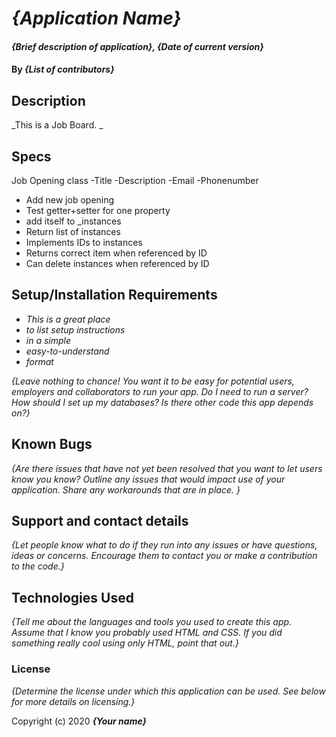 # _{Application Name}_

#### _{Brief description of application}, {Date of current version}_

#### By _**{List of contributors}**_

## Description

_This is a Job Board. _

## Specs

Job Opening class
    -Title
    -Description
    -Email
    -Phonenumber

* Add new job opening
* Test getter+setter for one property
* add itself to _instances
* Return list of instances
* Implements IDs to instances
* Returns correct item when referenced by ID
* Can delete instances when referenced by ID

## Setup/Installation Requirements

* _This is a great place_
* _to list setup instructions_
* _in a simple_
* _easy-to-understand_
* _format_

_{Leave nothing to chance! You want it to be easy for potential users, employers and collaborators to run your app. Do I need to run a server? How should I set up my databases? Is there other code this app depends on?}_

## Known Bugs

_{Are there issues that have not yet been resolved that you want to let users know you know?  Outline any issues that would impact use of your application.  Share any workarounds that are in place. }_

## Support and contact details

_{Let people know what to do if they run into any issues or have questions, ideas or concerns.  Encourage them to contact you or make a contribution to the code.}_

## Technologies Used

_{Tell me about the languages and tools you used to create this app. Assume that I know you probably used HTML and CSS. If you did something really cool using only HTML, point that out.}_

### License

*{Determine the license under which this application can be used.  See below for more details on licensing.}*

Copyright (c) 2020 **_{Your name}_**